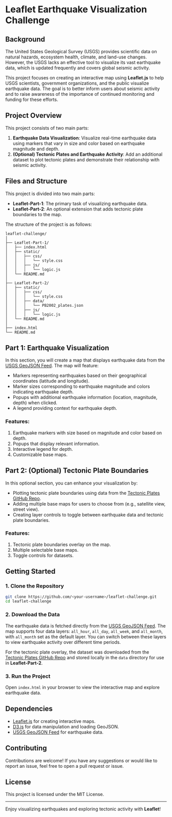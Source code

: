 # Leaflet Earthquake Visualization Challenge

## Background

The United States Geological Survey (USGS) provides scientific data on natural hazards, ecosystem health, climate, and land-use changes. However, the USGS lacks an effective tool to visualize its vast earthquake data, which is updated frequently and covers global seismic activity. 

This project focuses on creating an interactive map using **Leaflet.js** to help USGS scientists, government organizations, and the public visualize earthquake data. The goal is to better inform users about seismic activity and to raise awareness of the importance of continued monitoring and funding for these efforts.

## Project Overview

This project consists of two main parts:
1. **Earthquake Data Visualization**: Visualize real-time earthquake data using markers that vary in size and color based on earthquake magnitude and depth.
2. **(Optional) Tectonic Plates and Earthquake Activity**: Add an additional dataset to plot tectonic plates and demonstrate their relationship with seismic activity.

## Files and Structure

This project is divided into two main parts:
- **Leaflet-Part-1**: The primary task of visualizing earthquake data.
- **Leaflet-Part-2**: An optional extension that adds tectonic plate boundaries to the map.

The structure of the project is as follows:
```
leaflet-challenge/
│
├── Leaflet-Part-1/
│   ├── index.html
│   ├── static/
│   │   ├── css/
│   │   │   └── style.css
│   │   ├── js/
│   │   │   └── logic.js
│   └── README.md
│
├── Leaflet-Part-2/
│   ├── static/
│   │   ├── css/
│   │   │   └── style.css
│   │   ├── data/
│   │   │   └── PB2002_plates.json
│   │   ├── js/
│   │   │   └── logic.js
│   └── README.md
│
├── index.html
└── README.md
```

## Part 1: Earthquake Visualization

In this section, you will create a map that displays earthquake data from the [USGS GeoJSON Feed](https://earthquake.usgs.gov/earthquakes/feed/v1.0/geojson.php). The map will feature:
- Markers representing earthquakes based on their geographical coordinates (latitude and longitude).
- Marker sizes corresponding to earthquake magnitude and colors indicating earthquake depth.
- Popups with additional earthquake information (location, magnitude, depth) when clicked.
- A legend providing context for earthquake depth.

### Features:
1. Earthquake markers with size based on magnitude and color based on depth.
2. Popups that display relevant information.
3. Interactive legend for depth.
4. Customizable base maps.

## Part 2: (Optional) Tectonic Plate Boundaries

In this optional section, you can enhance your visualization by:
- Plotting tectonic plate boundaries using data from the [Tectonic Plates GitHub Repo](https://github.com/fraxen/tectonicplates).
- Adding multiple base maps for users to choose from (e.g., satellite view, street view).
- Creating layer controls to toggle between earthquake data and tectonic plate boundaries.

### Features:
1. Tectonic plate boundaries overlay on the map.
2. Multiple selectable base maps.
3. Toggle controls for datasets.

## Getting Started

### 1. Clone the Repository
```bash
git clone https://github.com/<your-username>/leaflet-challenge.git
cd leaflet-challenge
```

### 2. Download the Data
The earthquake data is fetched directly from the [USGS GeoJSON Feed](https://earthquake.usgs.gov/earthquakes/feed/v1.0/geojson.php). The map supports four data layers: `all_hour`, `all_day`, `all_week`, and `all_month`, with `all_month` set as the default layer. You can switch between these layers to view earthquake activity over different time periods.

For the tectonic plate overlay, the dataset was downloaded from the [Tectonic Plates GitHub Repo](https://github.com/fraxen/tectonicplates) and stored locally in the `data` directory for use in **Leaflet-Part-2**.

### 3. Run the Project
Open `index.html` in your browser to view the interactive map and explore earthquake data.

## Dependencies

- [Leaflet.js](https://leafletjs.com/) for creating interactive maps.
- [D3.js](https://d3js.org/) for data manipulation and loading GeoJSON.
- [USGS GeoJSON Feed](https://earthquake.usgs.gov/earthquakes/feed/v1.0/geojson.php) for earthquake data.

## Contributing

Contributions are welcome! If you have any suggestions or would like to report an issue, feel free to open a pull request or issue.

## License

This project is licensed under the MIT License.

---

Enjoy visualizing earthquakes and exploring tectonic activity with **Leaflet**!